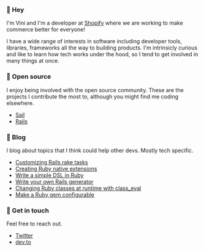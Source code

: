 ### 👋 Hey 

I'm Vini and I'm a developer at [Shopify](https://shopify.com) where we are working to make commerce better for everyone!

I have a wide range of interests in software including developer tools, libraries, frameworks all the way to building products. I'm intrinsicly curious and like to learn how tech works under the hood, so I tend to get involved in many things at once.

### :rocket: Open source

I enjoy being involved with the open source community. These are the projects I contribute the most to, although you might find me coding elsewhere.
- [Sail](https://github.com/vinistock/sail)
- [Rails](https://github.com/rails/rails)

### :memo: Blog

I blog about topics that I think could help other devs. Mostly tech specific.
- [Customizing Rails rake tasks](https://dev.to/vinistock/customizing-rails-rake-tasks-3bg5)
- [Creating Ruby native extensions](https://dev.to/vinistock/creating-ruby-native-extensions-kg1)
- [Write a simple DSL in Ruby](https://dev.to/vinistock/write-a-simple-dsl-in-ruby-1jgi)
- [Write your own Rails generator](https://dev.to/vinistock/understanding-and-writing-rails-generators-10h1)
- [Changing Ruby classes at runtime with class_eval](https://dev.to/vinistock/changing-ruby-classes-at-runtime-with-classeval-52m)
- [Make a Ruby gem configurable](https://dev.to/vinistock/make-a-ruby-gem-configurable-228d)

### :email: Get in touch

Feel free to reach out.
- [Twitter](https://twitter.com/vinistock)
- [dev.to](https://dev.to/vinistock)
